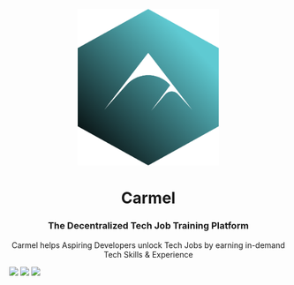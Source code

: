 <p align="center"> <img src="https://raw.githubusercontent.com/fluidtrends/carmel/master/logo.png" width="256px"> 

<h1 align="center"> Carmel </h1>
<h3 align="center"> The Decentralized Tech Job Training Platform </h3>
<p align="center"> Carmel helps Aspiring Developers unlock Tech Jobs by earning in-demand Tech Skills & Experience </p>

</p>

<p align="center">

<a href="https://circleci.com/gh/fluidtrends/workflows/carmel"><img src="https://circleci.com/gh/fluidtrends/carmel.svg?style=svg"/></a>
<a href="https://codeclimate.com/github/fluidtrends/carmel/maintainability"><img src="https://api.codeclimate.com/v1/badges/c289d31bf409b4eecb1f/maintainability" /></a>
<a href="https://codeclimate.com/github/fluidtrends/carmel/test_coverage"><img src="https://api.codeclimate.com/v1/badges/c289d31bf409b4eecb1f/test_coverage" /></a>

</p>